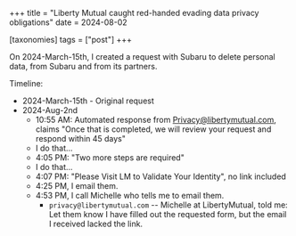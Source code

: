 +++
title = "Liberty Mutual caught red-handed evading data privacy obligations"
date = 2024-08-02

[taxonomies]
tags = ["post"]
+++

On 2024-March-15th, I created a request with Subaru to delete personal data, from Subaru and from its partners.

Timeline:

- 2024-March-15th - Original request
- 2024-Aug-2nd
  - 10:55 AM: Automated response from Privacy@libertymutual.com, claims "Once that is completed, we will review your request and respond within 45 days"
  - I do that...
  - 4:05 PM: "Two more steps are required"
  - I do that...
  - 4:07 PM: "Please Visit LM to Validate Your Identity", no link included
  - 4:25 PM, I email them.
  - 4:53 PM, I call Michelle who tells me to email them.
    - `privacy@libertymutual.com` -- Michelle at LibertyMutual, told me: Let them know I have filled out the requested form, but the email I received lacked the link.
